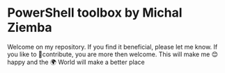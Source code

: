 # PowerShell toolbox by Michal Ziemba

Welcome on my repository. If you find it beneficial, please let me know. 
If you like to 🤝contribute, you are more then welcome. This will make me 😊 happy and the 🌍 World will make a better place 
